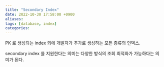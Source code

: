 ```yaml
---
title: "Secondary Index"
date: 2022-10-30 17:58:00 +0900
aliases: 
tags: [database, index]
categories: 
---
```


PK 로 생성되는 index 외에 개발자가 추가로 생성하는 모든 종류의 인덱스.

secondary index 를 지원한다는 의미는 다양한 방식의 조회 최적화가 가능하다는 의미가 된다.